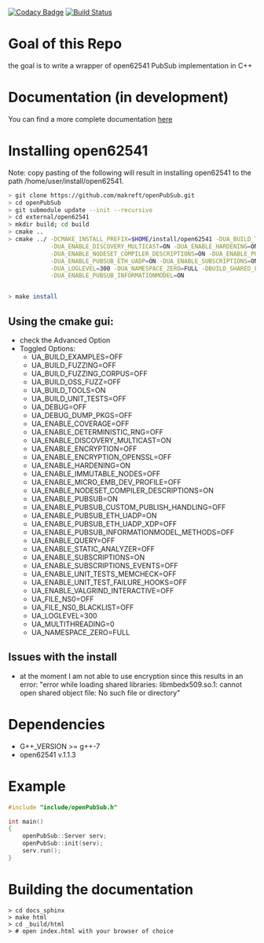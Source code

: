 [![Codacy Badge](https://api.codacy.com/project/badge/Grade/00517f54bfcc42938d11df09cd700ebd)](https://app.codacy.com/gh/makreft/openPubSub?utm_source=github.com&utm_medium=referral&utm_content=makreft/openPubSub&utm_campaign=Badge_Grade)
[![Build Status](https://travis-ci.com/makreft/openPubSub.svg?branch=main)](https://travis-ci.com/makreft/openPubSub)

# Goal of this Repo
the goal is to write a wrapper of open62541 PubSub implementation in C++

# Documentation (in development)

You can find a more complete documentation [here](https://makreft.github.io/openPubSub/)


# Installing open62541
Note: copy pasting of the following will result in installing open62541 to the
path /home/user/install/open62541.
```bash
> git clone https://github.com/makreft/openPubSub.git
> cd openPubSub
> git submodule update --init --recursive
> cd external/open62541
> mkdir build; cd build
> cmake ..
> cmake ../ -DCMAKE_INSTALL_PREFIX=$HOME/install/open62541 -DUA_BUILD_TOOLS=ON \
            -DUA_ENABLE_DISCOVERY_MULTICAST=ON -DUA_ENABLE_HARDENING=ON \
            -DUA_ENABLE_NODESET_COMPILER_DESCRIPTIONS=ON -DUA_ENABLE_PUBSUB=ON \
            -DUA_ENABLE_PUBSUB_ETH_UADP=ON -DUA_ENABLE_SUBSCRIPTIONS=ON \
            -DUA_LOGLEVEL=300 -DUA_NAMESPACE_ZERO=FULL -DBUILD_SHARED_LIBS=TRUE \
            -DUA_ENABLE_PUBSUB_INFORMATIONMODEL=ON


> make install
```

## Using the cmake gui:
* check the Advanced Option
* Toggled Options:
  * UA_BUILD_EXAMPLES=OFF
  * UA_BUILD_FUZZING=OFF
  * UA_BUILD_FUZZING_CORPUS=OFF
  * UA_BUILD_OSS_FUZZ=OFF
  * UA_BUILD_TOOLS=ON
  * UA_BUILD_UNIT_TESTS=OFF
  * UA_DEBUG=OFF
  * UA_DEBUG_DUMP_PKGS=OFF
  * UA_ENABLE_COVERAGE=OFF
  * UA_ENABLE_DETERMINISTIC_RNG=OFF
  * UA_ENABLE_DISCOVERY_MULTICAST=ON
  * UA_ENABLE_ENCRYPTION=OFF
  * UA_ENABLE_ENCRYPTION_OPENSSL=OFF
  * UA_ENABLE_HARDENING=ON
  * UA_ENABLE_IMMUTABLE_NODES=OFF
  * UA_ENABLE_MICRO_EMB_DEV_PROFILE=OFF
  * UA_ENABLE_NODESET_COMPILER_DESCRIPTIONS=ON
  * UA_ENABLE_PUBSUB=ON
  * UA_ENABLE_PUBSUB_CUSTOM_PUBLISH_HANDLING=OFF
  * UA_ENABLE_PUBSUB_ETH_UADP=ON
  * UA_ENABLE_PUBSUB_ETH_UADP_XDP=OFF
  * UA_ENABLE_PUBSUB_INFORMATIONMODEL_METHODS=OFF
  * UA_ENABLE_QUERY=OFF
  * UA_ENABLE_STATIC_ANALYZER=OFF
  * UA_ENABLE_SUBSCRIPTIONS=ON
  * UA_ENABLE_SUBSCRIPTIONS_EVENTS=OFF
  * UA_ENABLE_UNIT_TESTS_MEMCHECK=OFF
  * UA_ENABLE_UNIT_TEST_FAILURE_HOOKS=OFF
  * UA_ENABLE_VALGRIND_INTERACTIVE=OFF
  * UA_FILE_NS0=OFF
  * UA_FILE_NS0_BLACKLIST=OFF
  * UA_LOGLEVEL=300
  * UA_MULTITHREADING=0
  * UA_NAMESPACE_ZERO=FULL

## Issues with the install
* at the moment I am not able to use encryption since this results in an
error: "error while loading shared libraries: libmbedx509.so.1: cannot open
  shared object file: No such file or directory"
 
# Dependencies
* G++_VERSION >= g++-7
* open62541 v.1.1.3

# Example
```cpp
#include "include/openPubSub.h"

int main()
{
    openPubSub::Server serv;
    openPubSub::init(serv);
    serv.run();
}
```


# Building the documentation
```console
> cd docs_sphinx
> make html
> cd _build/html
> # open index.html with your browser of choice
```
